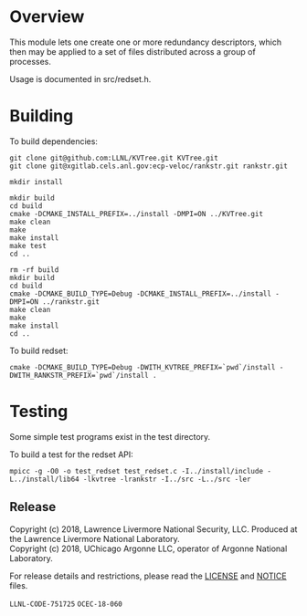 # Overview
This module lets one create one or more redundancy descriptors,
which then may be applied to a set of files distributed across a group of processes.

Usage is documented in src/redset.h.

# Building

To build dependencies:

    git clone git@github.com:LLNL/KVTree.git KVTree.git
    git clone git@xgitlab.cels.anl.gov:ecp-veloc/rankstr.git rankstr.git

    mkdir install

    mkdir build
    cd build
    cmake -DCMAKE_INSTALL_PREFIX=../install -DMPI=ON ../KVTree.git
    make clean
    make
    make install
    make test
    cd ..

    rm -rf build
    mkdir build
    cd build
    cmake -DCMAKE_BUILD_TYPE=Debug -DCMAKE_INSTALL_PREFIX=../install -DMPI=ON ../rankstr.git
    make clean
    make
    make install
    cd ..

To build redset:

    cmake -DCMAKE_BUILD_TYPE=Debug -DWITH_KVTREE_PREFIX=`pwd`/install -DWITH_RANKSTR_PREFIX=`pwd`/install .

# Testing
Some simple test programs exist in the test directory.

To build a test for the redset API:

    mpicc -g -O0 -o test_redset test_redset.c -I../install/include -L../install/lib64 -lkvtree -lrankstr -I../src -L../src -ler

## Release

Copyright (c) 2018, Lawrence Livermore National Security, LLC.
Produced at the Lawrence Livermore National Laboratory.
<br>
Copyright (c) 2018, UChicago Argonne LLC, operator of Argonne National Laboratory.


For release details and restrictions, please read the [LICENSE]() and [NOTICE]() files.

`LLNL-CODE-751725` `OCEC-18-060`
